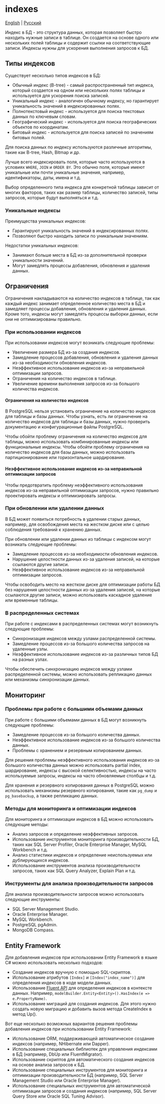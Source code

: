 # indexes

[English](indexes.md) | [Русский](indexes.ru.md)

Индекс в БД - это структура данных, которая позволяет быстро находить нужные записи в таблице. Он создается на основе одного или нескольких полей таблицы и содержит ссылки на соответствующие записи. Индексы нужны для ускорения выполнения запросов к БД.

## Типы индексов

Существует несколько типов индексов в БД:
- Обычный индекс (B-tree) - самый распространенный тип индекса, который создается на одном или нескольких полях таблицы и используется для ускорения поиска записей.
- Уникальный индекс - аналогичен обычному индексу, но гарантирует уникальность значений в индексированных полях.
- Полнотекстовый индекс - используется для поиска текстовых данных по ключевым словам.
- Географический индекс - используется для поиска географических объектов по координатам.
- Битовый индекс - используется для поиска записей по значениям битовых полей.

Для поиска данных по индексу используются различные алгоритмы, такие как B-tree, Hash, Bitmap и др.

Лучше всего индексировать поля, которые часто используются в условиях `WHERE`, `JOIN` и `ORDER BY`. Это обычно поля, которые имеют уникальные или почти уникальные значения, например, идентификаторы, даты, имена и т.д.

Выбор определенного типа индекса для конкретной таблицы зависит от многих факторов, таких как размер таблицы, количество записей, типы запросов, которые будут выполняться и т.д.

### Уникальные индексы

Преимущества уникальных индексов:
- Гарантируют уникальность значений в индексированных полях.
- Позволяют быстро находить записи по уникальным значениям.

Недостатки уникальных индексов:
- Занимают больше места в БД из-за дополнительной проверки уникальности значений.
- Могут замедлять процессы добавления, обновления и удаления данных.

## Ограничения

Ограничения накладываются на количество индексов в таблице, так как каждый индекс занимает определенное количество места в БД и замедляет процессы добавления, обновления и удаления данных. Кроме того, индексы могут замедлять процессы выборки данных, если они не оптимизированы правильно.

### При использовании индексов

При использовании индексов могут возникать следующие проблемы:
- Увеличение размера БД из-за создания индексов.
- Замедление процессов добавления, обновления и удаления данных из-за необходимости обновления индексов.
- Неэффективное использование индексов из-за неправильной оптимизации запросов.
- Ограничения на количество индексов в таблице.
- Увеличение времени выполнения запросов из-за большого количества индексов.

#### Ограничения на количество индексов

В PostgreSQL нельзя установить ограничение на количество индексов для таблицы и базы данных.
Чтобы узнать, есть ли ограничение на количество индексов для таблицы и базы данных, нужно проверить документацию и конфигурационные файлы PostgreSQL.

Чтобы обойти проблему ограничения на количество индексов для таблицы, можно использовать комбинированные индексы или функциональные индексы.
Чтобы обойти проблему ограничения на количество индексов для базы данных, можно использовать партиционирование или горизонтальное шардирование.

#### Неэффективное использование индексов из-за неправильной оптимизации запросов

Чтобы предотвратить проблему неэффективного использования индексов из-за неправильной оптимизации запросов, нужно правильно проектировать индексы и оптимизировать запросы.

### При обновлении или удалении данных

В БД может появиться потребность в удалении старых данных, например, для освобождения места на жестком диске или с целью соблюдения требований к хранению данных.

При обновлении или удалении данных из таблицы с индексом могут возникать следующие проблемы:
- Замедление процессов из-за необходимости обновления индексов.
- Нарушение целостности данных из-за удаления записей, на которые ссылаются другие записи.
- Неэффективное использование индексов из-за неправильной оптимизации запросов.

Чтобы освободить место на жестком диске для оптимизации работы БД без нарушения целостности данных из-за удаления записей, на которые ссылаются другие записи, можно использовать каскадное удаление или временные таблицы.

### В распределенных системах

При работе с индексами в распределенных системах могут возникнуть следующие проблемы:
- Синхронизация индексов между узлами распределенной системы.
- Замедление процессов из-за большого количества запросов на удаленные узлы.
- Неэффективное использование индексов из-за различных типов БД на разных узлах.

Чтобы обеспечить синхронизацию индексов между узлами распределенной системы, можно использовать репликацию данных или механизмы синхронизации данных.

## Мониторинг

### Проблемы при работе с большими объемами данных

При работе с большими объемами данных в БД могут возникнуть следующие проблемы:
- Замедление процессов из-за большого количества данных.
- Неэффективное использование индексов из-за большого количества данных.
- Проблемы с хранением и резервным копированием данных.

Для решения проблемы неэффективного использования индексов из-за большого количества данных можно использовать partial index, шардирование, индексы с высокой селективностью, индексы на часто используемые запросы, индексы на часто обновляемые столбцы и т.д.

Для хранения и резервного копирования данных в PostgreSQL можно использовать механизмы резервного копирования, такие как `pg_dump` и `pg_basebackup`, а также репликацию данных.

### Методы для мониторинга и оптимизации индексов

Для мониторинга и оптимизации индексов в БД можно использовать следующие методы:
- Анализ запросов и определение неэффективных запросов.
- Использование инструментов мониторинга производительности БД, таких как SQL Server Profiler, Oracle Enterprise Manager, MySQL Workbench и т.д.
- Анализ статистики индексов и определение неиспользуемых или дублирующихся индексов.
- Использование инструментов анализа производительности запросов, таких как SQL Query Analyzer, Explain Plan и т.д.

### Инструменты для анализа производительности запросов

Для анализа производительности запросов можно использовать следующие инструменты:
- SQL Server Management Studio.
- Oracle Enterprise Manager.
- MySQL Workbench.
- PostgreSQL pgAdmin.
- MongoDB Compass.

## Entity Framework

Для добавления индексов при использовании Entity Framework в языке C# можно использовать несколько подходов:
- Создание индексов вручную с помощью SQL-скриптов.
- Использование атрибутов `[Index]` и `[Index("index_name")]` для определения индексов в коде модели данных.
- Использование [Fluent API](https://learn.microsoft.com/en-us/ef/ef6/modeling/code-first/fluent/types-and-properties) для определения индексов в контексте данных. Например, `modelBuilder.Entity<Entity>().HasIndex(e => e.PropertyName)`.
- Использование миграций для создания индексов. Для этого нужно создать новую миграцию и добавить вызов метода CreateIndex в метод Up().

Вот еще несколько возможных вариантов решения проблемы добавления индексов при использовании Entity Framework:
- Использование ORM, поддерживающей автоматическое создание индексов (например, NHibernate или Dapper).
- Использование специальных библиотек для управления индексами в БД (например, DbUp или FluentMigrator).
- Использование скриптов для автоматического создания индексов на основе анализа запросов к БД.
- Использование специальных инструментов для мониторинга и оптимизации производительности БД (например, SQL Server Management Studio или Oracle Enterprise Manager).
- Использование специальных инструментов для автоматической оптимизации запросов и создания индексов (например, SQL Server Query Store или Oracle SQL Tuning Advisor).
